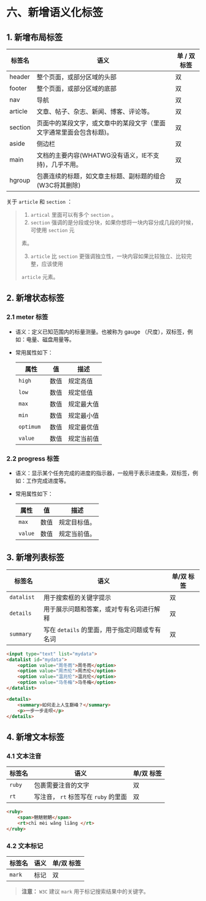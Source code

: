 # 六、新增语义化标签

## 1. 新增布局标签

| **标签名** | **语义**                                                     | **单 / 双 标签** |
| ---------- | ------------------------------------------------------------ | ---------------- |
| header     | 整个页面，或部分区域的头部                                   | 双               |
| footer     | 整个页面，或部分区域的底部                                   | 双               |
| nav        | 导航                                                         | 双               |
| article    | 文章、帖子、杂志、新闻、博客、评论等。                       | 双               |
| section    | 页面中的某段文字，或文章中的某段文字（里面文字通常里面会包含标题)。 | 双               |
| aside      | 侧边栏                                                       | 双               |
| main       | 文档的主要内容(WHATWG没有语义，IE不支持)，几乎不用。         | 双               |
| hgroup     | 包裹连续的标题，如文章主标题、副标题的组合(W3C将其删除)      | 双               |

关于 `article` 和 `section` ：

> 1. `artical` 里面可以有多个 `section` 。
> 2. `section` 强调的是分段或分块，如果你想将一块内容分成几段的时候，可使用 `section` 元
>
> 素。
>
> 3. `article` 比 `section` 更强调独立性，一块内容如果比较独立、比较完整，应该使用
>
> `article` 元素。



## 2. 新增状态标签

### 2.1 meter 标签

- 语义：定义已知范围内的标量测量。也被称为 gauge （尺度），双标签，例如：电量、磁盘用量等。

- 常用属性如下：

  | **属性**   | **值** | **描述**   |
  | ---------- | ------ | ---------- |
  | `high`     | 数值   | 规定高值   |
  | `low`      | 数值   | 规定低值   |
  | `max `     | 数值   | 规定最大值 |
  | `min `     | 数值   | 规定最小值 |
  | `optimum ` | 数值   | 规定最优值 |
  | `value`    | 数值   | 规定当前值 |

### 2.2 progress 标签

- 语义：显示某个任务完成的进度的指示器，一般用于表示进度条，双标签，例如：工作完成进度等。

- 常用属性如下：

  | **属性** | **值** | **描述**     |
  | -------- | ------ | ------------ |
  | `max`    | 数值   | 规定目标值。 |
  | `value`  | 数值   | 规定当前值。 |



## 3. 新增列表标签

| **标签名**  | **语义**                                      | **单/双 标签** |
| ----------- | --------------------------------------------- | -------------- |
| `datalist ` | 用于搜索框的关键字提示                        | 双             |
| `details `  | 用于展示问题和答案，或对专有名词进行解释      | 双             |
| `summary`   | 写在 `details` 的里面，用于指定问题或专有名词 | 双             |

```html
<input type="text" list="mydata">
<datalist id="mydata">
    <option value="周冬雨">周冬雨</option>
    <option value="周杰伦">周杰伦</option>
    <option value="温兆伦">温兆伦</option>
    <option value="马冬梅">马冬梅</option>
</datalist>
```

```html
<details>
    <summary>如何走上人生巅峰？</summary>
    <p>一步一步走呗</p>
</details>
```



## 4. 新增文本标签

### 4.1 文本注音

| 标签名 | 语义                                 | 单/双 标签 |
| ------ | ------------------------------------ | ---------- |
| `ruby` | 包裹需要注音的文字                   | 双         |
| `rt`   | 写注音， `rt` 标签写在 `ruby` 的里面 | 双         |

```html
<ruby>
    <span>魑魅魍魉</span>
    <rt>chī mèi wǎng liǎng </rt>
</ruby>
```

### 4.2 文本标记

| 标签名  | 语义 | 单/双 标签 |
| ------- | ---- | ---------- |
| `mark ` | 标记 | 双         |

> **注意：** `W3C` 建议 `mark` 用于标记搜索结果中的关键字。



